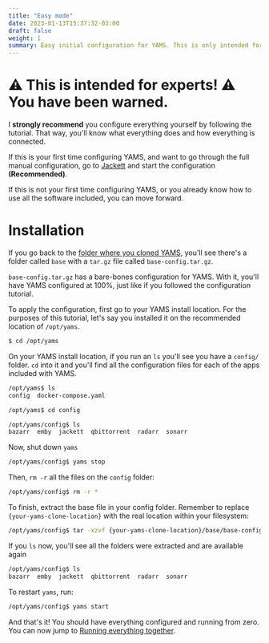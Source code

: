 ```yaml
---
title: "Easy mode"
date: 2023-01-13T15:37:32-03:00
draft: false
weight: 1
summary: Easy initial configuration for YAMS. This is only intended for people that know what they are doing! If this is the first time you are configuring YAMS or it's the first time you are using any of the programs in YAMS, **⚠️ don't enter here! ⚠️**
---
```


# ⚠️ This is intended for experts! ⚠️ You have been warned.

I **strongly recommend** you configure everything yourself by following the tutorial. That way, you'll know what everything does and how everything is connected.

If this is your first time configuring YAMS, and want to go through the full manual configuration, go to [Jackett](/config/jackett) and start the configuration **(Recommended)**.

If this is not your first time configuring YAMS, or you already know how to use all the software included, you can move forward.

# Installation

If you go back to the [folder where you cloned YAMS](/install/steps/#cloning-from-gitlab), you'll see there's a folder called `base` with a `tar.gz` file called `base-config.tar.gz`.

`base-config.tar.gz` has a bare-bones configuration for YAMS. With it, you'll have YAMS configured at 100%, just like if you followed the configuration tutorial.

To apply the configuration, first go to your YAMS install location. For the purposes of this tutorial, let's say you installed it on the recommended location of `/opt/yams`.

```bash
$ cd /opt/yams
```

On your YAMS install location, if you run an `ls` you'll see you have a `config/` folder. `cd` into it and you'll find all the configuration files for each of the apps included with YAMS.

```bash
/opt/yams$ ls
config  docker-compose.yaml

/opt/yams$ cd config

/opt/yams/config$ ls
bazarr  emby  jackett  qbittorrent  radarr  sonarr
```

Now, shut down `yams`
```bash
/opt/yams/config$ yams stop
```

Then, `rm -r` all the files on the `config` folder:

```bash
/opt/yams/config$ rm -r *
```

To finish, extract the base file in your config folder. Remember to replace `{your-yams-clone-location}` with the real location within your filesystem:

```bash
/opt/yams/config$ tar -xzvf {your-yams-clone-location}/base/base-config.tar.gz
```

If you `ls` now, you'll see all the folders were extracted and are available again
```bash
/opt/yams/config$ ls
bazarr  emby  jackett  qbittorrent  radarr  sonarr
```

To restart `yams`, run:
```bash
/opt/yams/config$ yams start
```

And that's it! You should have everything configured and running from zero. You can now jump to [Running everything together](/config/running-everything-together/).
